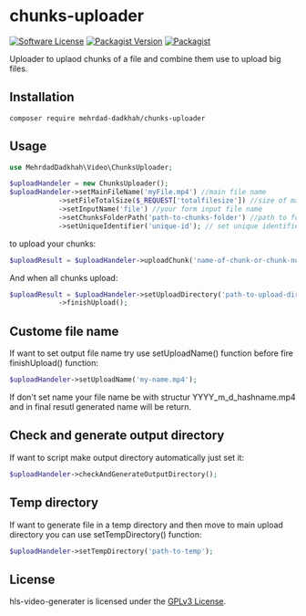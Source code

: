 # chunks-uploader


[![Software License](https://img.shields.io/badge/license-GPL-brightgreen.svg?style=flat-square)](LICENSE)
[![Packagist Version](https://img.shields.io/packagist/v/Mehrdad-Dadkhah/chunks-uploader.svg?style=flat-square)](https://packagist.org/packages/mehrdad-dadkhah/chunks-uploader)
[![Packagist](https://img.shields.io/packagist/dt/Mehrdad-Dadkhah/chunks-uploader.svg?style=flat-square)](https://packagist.org/packages/Mehrdad-Dadkhah/chunks-uploader)

Uploader to uplaod chunks of a file and combine them use to upload big files.



## Installation

```
composer require mehrdad-dadkhah/chunks-uploader
```

## Usage

```PHP
use MehrdadDadkhah\Video\ChunksUploader;

$uploadHandeler = new ChunksUploader();
$uploadHandeler->setMainFileName('myFile.mp4') //main file name
            ->setFileTotalSize($_REQUEST['totalfilesize']) //size of main file (big file)
            ->setInputName('file') //your form input file name
            ->setChunksFolderPath('path-to-chunks-folder') //path to folder for upload chunks files
            ->setUniqueIdentifier('unique-id'); // set unique identifier for each upload (for example user id + time or ...) a unique indentifier per each upload
```

to upload your chunks:

```PHP
$uploadResult = $uploadHandeler->uploadChunk('name-of-chunk-or-chunk-number'); //should be a sortable name
```

And when all chunks upload:
```PHP
$uploadResult = $uploadHandeler->setUploadDirectory('path-to-upload-directory') //main directry path to upload (combine chunks here)
			->finishUpload();
```

## Custome file name

If want to set output file name try use setUploadName() function before fire finishUpload() function:
```PHP
$uploadHandeler->setUploadName('my-name.mp4');
```
If don't set name your file name be with structur YYYY_m_d_hashname.mp4 and in final resutl generated name will be return.

## Check and generate output directory
If want to script make output directory automatically just set it:
```PHP
$uploadHandeler->checkAndGenerateOutputDirectory();
```
## Temp directory

If want to generate file in a temp directory and then move to main upload directory you can use setTempDirectory() function:

```PHP
$uploadHandeler->setTempDirectory('path-to-temp');
```

## License

hls-video-generater is licensed under the [GPLv3 License](http://opensource.org/licenses/GPL).